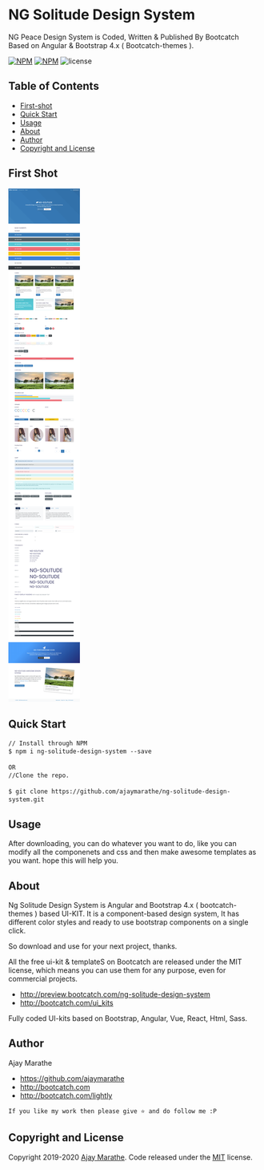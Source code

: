 # NG Solitude Design System
NG Peace Design System is Coded, Written & Published By Bootcatch Based on Angular & Bootstrap 4.x ( Bootcatch-themes ).

[![NPM](https://img.shields.io/npm/v/ng-solitude-design-system.svg)](https://www.npmjs.com/package/ng-solitude-design-system)  [![NPM](https://img.shields.io/npm/dt/ng-solitude-design-system.svg)](https://www.npmjs.com/package/ng-solitude-design-system) 
![license](https://img.shields.io/badge/license-MIT-blue.svg)

## Table of Contents

* [First-shot](#first-shot)
* [Quick Start](#quick-start)
* [Usage](#usage)
* [About](#about)
* [Author](#author)
* [Copyright and License](#copyright-and-license)

## First Shot
[![card-blog](https://raw.githubusercontent.com/ajaymarathe/image-store/master/ng-uikit/ng-solitude.png)](http://preview.bootcatch.com/ng-solitude-design-system)

## Quick Start
```
// Install through NPM
$ npm i ng-solitude-design-system --save

OR
//Clone the repo.

$ git clone https://github.com/ajaymarathe/ng-solitude-design-system.git  
```

## Usage

After downloading, you can do whatever you want to do, like you can modify all the componenets and css and then make awesome templates as you want.
hope this will help you.

## About

Ng Solitude Design System is Angular and Bootstrap 4.x ( bootcatch-themes ) based UI-KIT. It is a component-based design system, It has different color styles and ready to use bootstrap components on a single click.

So download and use for your next project, thanks.

All the free ui-kit & templateS on Bootcatch are released under the MIT license, which means you can use them for any purpose, even for commercial projects.

* http://preview.bootcatch.com/ng-solitude-design-system
* http://bootcatch.com/ui_kits

Fully coded UI-kits based on Bootstrap, Angular, Vue, React, Html, Sass.

## Author

Ajay Marathe

+ https://github.com/ajaymarathe
+ http://bootcatch.com
+ http://bootcatch.com/lightly
```
If you like my work then please give ⭐ and do follow me :P
```

## Copyright and License

Copyright 2019-2020 [Ajay Marathe](https://github.com/ajaymarathe). Code released under the [MIT](https://github.com/ajaymarathe/ng-solitude-design-system/blob/master/LICENSE) license.
